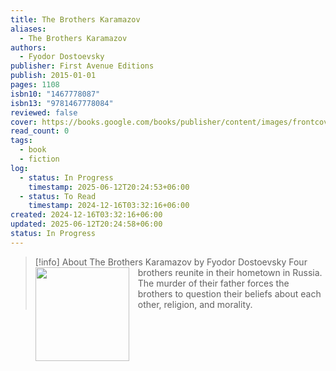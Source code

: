 ```yaml
---
title: The Brothers Karamazov
aliases:
  - The Brothers Karamazov
authors:
  - Fyodor Dostoevsky
publisher: First Avenue Editions
publish: 2015-01-01
pages: 1108
isbn10: "1467778087"
isbn13: "9781467778084"
reviewed: false
cover: https://books.google.com/books/publisher/content/images/frontcover/KTBTBgAAQBAJ?fife=w600-h900&source=gbs_api
read_count: 0
tags:
  - book
  - fiction
log:
  - status: In Progress
    timestamp: 2025-06-12T20:24:53+06:00
  - status: To Read
    timestamp: 2024-12-16T03:32:16+06:00
created: 2024-12-16T03:32:16+06:00
updated: 2025-06-12T20:24:58+06:00
status: In Progress
---
```


> [!info] About The Brothers Karamazov by Fyodor Dostoevsky
> <img src="https://books.google.com/books/publisher/content/images/frontcover/KTBTBgAAQBAJ?fife=w600-h900&source=gbs_api" style="float: left; width: 150px; height: auto; margin-right: 1em;" /> Four brothers reunite in their hometown in Russia. The murder of their father forces the brothers to question their beliefs about each other, religion, and morality.
